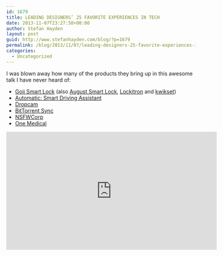 ```yaml
---
id: 1679
title: LEADING DESIGNERS’ 25 FAVORITE EXPERIENCES IN TECH
date: 2013-11-07T23:27:58+00:00
author: Stefan Hayden
layout: post
guid: http://www.stefanhayden.com/blog/?p=1679
permalink: /blog/2013/11/07/leading-designers-25-favorite-experiences-in-tech/
categories:
  - Uncategorized
---
```

I was blown away how many of the products they bring up in this awesome talk I have never heard of:
<ul>
	<li><a href="http://www.gojiaccess.com/">Goji Smart Lock</a> (also <a href="http://www.august.com/">August Smart Lock</a>, <a href="https://lockitron.com">Lockitron</a> and <a href="http://www.kwikset.com/">kwikset</a>)</li>
	<li><a href="http://www.automatic.com/">Automatic: Smart Driving Assistant</a></li>
	<li><a href="https://www.dropcam.com/">Dropcam</a></li>
	<li><a href="http://www.bittorrent.com/sync">BitTorrent Sync</a></li>
	<li><a href="https://www.nsfwcorp.com/">NSFWCorp</a></li>
	<li><a href="http://www.onemedical.com/">One Medical</a></li>
</ul>
<iframe src="http://new.livestream.com/accounts/74987/events/2497095/videos/34160726/player?width=560&amp;height=315&amp;autoPlay=false&amp;mute=false" height="315" width="560" frameborder="0" scrolling="no"></iframe>